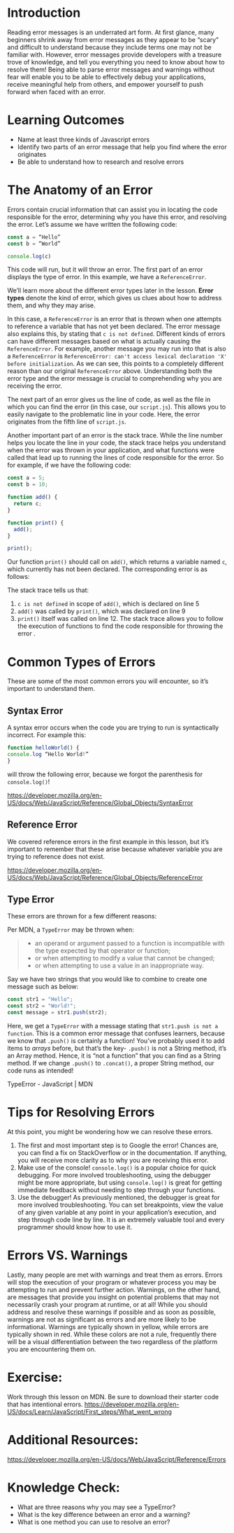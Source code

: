 # Introduction

Reading error messages is an underrated art form. At first glance, many beginners shrink away from error messages as they appear to be “scary” and difficult to understand because they include terms one may not be familiar with. However, error messages provide developers with a treasure trove of knowledge, and tell you everything you need to know about how to resolve them! Being able to parse error messages and warnings without fear will enable you to be able to effectively debug your applications, receive meaningful help from others, and empower yourself to push forward when faced with an error.

# Learning Outcomes

- Name at least three kinds of Javascript errors
- Identify two parts of an error message that help you find where the error originates
- Be able to understand how to research and resolve errors

# The Anatomy of an Error

Errors contain crucial information that can assist you in locating the code responsible for the error, determining why you have this error, and resolving the error. Let’s assume we have written the following code:

```js
const a = “Hello”
const b = “World”

console.log(c)
```

This code will run, but it will throw an error. The first part of an error displays the type of error. In this example, we have a `ReferenceError`.

We’ll learn more about the different error types later in the lesson. **Error types** denote the kind of error, which gives us clues about how to address them, and why they may arise.

In this case, a `ReferenceError` is an error that is thrown when one attempts to reference a variable that has not yet been declared. The error message also explains this, by stating that `c is not defined`. Different kinds of errors can have different messages based on what is actually causing the `ReferenceError`. For example, another message you may run into that is also a `ReferenceError` is `ReferenceError: can't access lexical declaration 'X' before initialization`. As we can see, this points to a completely different reason than our original `ReferenceError` above. Understanding both the error type and the error message is crucial to comprehending why you are receiving the error.

The next part of an error gives us the line of code, as well as the file in which you can find the error (in this case, our `script.js`). This allows you to easily navigate to the problematic line in your code. Here, the error originates from the fifth line of `script.js`.

Another important part of an error is the stack trace. While the line number helps you locate the line in your code, the stack trace helps you understand when the error was thrown in your application, and what functions were called that lead up to running the lines of code responsible for the error. So for example, if we have the following code:

```js
const a = 5;
const b = 10;

function add() {
  return c;
}

function print() {
  add();
}

print();
```

Our function `print()` should call on `add()`, which returns a variable named `c`, which currently has not been declared. The corresponding error is as follows:

The stack trace tells us that:

1. `c is not defined` in scope of `add()`, which is declared on line 5
2. `add()` was called by `print()`, which was declared on line 9
3. `print()` itself was called on line 12.
   The stack trace allows you to follow the execution of functions to find the code responsible for throwing the error .

# Common Types of Errors

These are some of the most common errors you will encounter, so it’s important to understand them.

## Syntax Error

A syntax error occurs when the code you are trying to run is syntactically incorrect. For example this:

```js
function helloWorld() {
console.log “Hello World!”
}
```

will throw the following error, because we forgot the parenthesis for `console.log()`!

https://developer.mozilla.org/en-US/docs/Web/JavaScript/Reference/Global_Objects/SyntaxError

## Reference Error

We covered reference errors in the first example in this lesson, but it’s important to remember that these arise because whatever variable you are trying to reference does not exist.

https://developer.mozilla.org/en-US/docs/Web/JavaScript/Reference/Global_Objects/ReferenceError

## Type Error

These errors are thrown for a few different reasons:

Per MDN, a `TypeError` may be thrown when:

> - an operand or argument passed to a function is incompatible with the type expected by that operator or function;
> - or when attempting to modify a value that cannot be changed;
> - or when attempting to use a value in an inappropriate way.

Say we have two strings that you would like to combine to create one message such as below:

```js
const str1 = "Hello";
const str2 = "World!";
const message = str1.push(str2);
```

Here, we get a `TypeError` with a message stating that `str1.push is not a function`. This is a common error message that confuses learners, because we know that `.push()` is certainly a function! You’ve probably used it to add items to _arrays_ before, but that’s the key- `.push()` is not a String method, it’s an Array method. Hence, it is “not a function” that you can find as a String method. If we change `.push()` to `.concat()`, a proper String method, our code runs as intended!

TypeError - JavaScript | MDN

# Tips for Resolving Errors

At this point, you might be wondering how we can resolve these errors.

1. The first and most important step is to Google the error! Chances are, you can find a fix on StackOverflow or in the documentation. If anything, you will receive more clarity as to why you are receiving this error.
2. Make use of the console! `console.log()` is a popular choice for quick debugging. For more involved troubleshooting, using the debugger might be more appropriate, but using `console.log()` is great for getting immediate feedback without needing to step through your functions.
3. Use the debugger! As previously mentioned, the debugger is great for more involved troubleshooting. You can set breakpoints, view the value of any given variable at any point in your application’s execution, and step through code line by line. It is an extremely valuable tool and every programmer should know how to use it.

# Errors VS. Warnings

Lastly, many people are met with warnings and treat them as errors. Errors will stop the execution of your program or whatever process you may be attempting to run and prevent further action. Warnings, on the other hand, are messages that provide you insight on potential problems that may not necessarily crash your program at runtime, or at all! While you should address and resolve these warnings if possible and as soon as possible, warnings are not as significant as errors and are more likely to be informational. Warnings are typically shown in yellow, while errors are typically shown in red. While these colors are not a rule, frequently there will be a visual differentiation between the two regardless of the platform you are encountering them on.

# Exercise:

Work through this lesson on MDN. Be sure to download their starter code that has intentional errors.
https://developer.mozilla.org/en-US/docs/Learn/JavaScript/First_steps/What_went_wrong

# Additional Resources:

https://developer.mozilla.org/en-US/docs/Web/JavaScript/Reference/Errors

# Knowledge Check:

- What are three reasons why you may see a TypeError?
- What is the key difference between an error and a warning?
- What is one method you can use to resolve an error?
